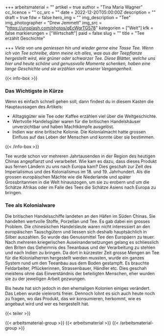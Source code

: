 +++
arbeitsmaterial = ""
artikel = true
author = "Tina Maria Wagner"
cc_licence = ""
cc_src = ""
date = 2022-12-20T05:00:00Z
description = ""
draft = true
fdw = false
hero_img = ""
img_description = "Tee"
img_photographer = "Drew Jemmett"
img_src = "https://unsplash.com/photos/qEcWgrTG578"
kategorien = ["Welt"]
kfk = false
markierungen = ["Wirtschaft"]
paid = false
slug = ""
title = "Tee erzählt Geschichte"

+++
_Viele von uns geniessen hin und wieder gerne eine Tasse Tee. Wenn ich von Tee schreibe, dann meine ich alles, was aus der Teepflanze hergestellt wird, wie grüner oder schwarzer Tee. Diese Blätter, welche uns hier und heute schöne und genussvolle Momente schenken, haben eine lange Geschichte und sie erzählen von unserer Vergangenheit._

  
{{< info-box >}} <h3>Das Wichtigste in Kürze</h3>

<p>Wenn es einfach schnell gehen soll, dann findest du in diesem Kasten die Hauptaussagen des Artikels:</p>

<ul>

<li>Alltagsgüter wie Tee oder Kaffee erzählen viel über die Weltgeschichte.</li>

<li>Wertvolle Handelsgüter waren für die britischen Handelshäuser unverzichtbar und haben Machtkämpfe ausgelöst.</li>

<li>Indien war eine britische Kolonie. Die Kolonialmacht hatte grossen Einfluss auf das Leben der Menschen und konnte über sie bestimmen.</li>

</ul> {{< /info-box >}}

Tee wurde schon vor mehreren Jahrtausenden in der Region des heutigen Chinas angepflanzt und verarbeitet. Wie kam es dazu, dass dieses Produkt aus fernen Ländern zu uns nach Europa kam? Dies geschah zur Zeit des Imperialismus und des Kolonialismus im 18. und 19. Jahrhundert. Als die grossen europäischen Mächte wie die Niederlande und später Grossbritannien in die Welt hinauszogen, um sie zu erobern und um die Schätze Afrikas oder im Falle des Tees die Schätze Asiens nach Europa zu bringen.

### Tee als Kolonialware

Die britischen Handelsschiffe landeten an den Häfen im Süden Chinas. Sie handelten wertvolle Stoffe, Porzellan und Tee. Es gab dabei ein grosses Problem. Die chinesischen Handelsleute waren nicht interessiert an den europäischen Tauschgütern und liessen sich deshalb hauptsächlich in Silber auszahlen. So wurde das Genussmittel Tee den Europäern zu teuer. Nach mehreren kriegerischen Auseinandersetzungen gelang es schliesslich den Briten das Geheimnis des Teeanbaus und der Verarbeitung zu stehlen und nach Indien zu bringen. Da dort in kürzester Zeit grosse Mengen an Tee für die Kolonialherren hergestellt werden mussten, wurde ein ganzes System rund um den Teeanbau aus dem Boden gestampft. Es brauchte Feldarbeiter, Pflückerinnen, Strassenbauer, Händler etc. Dies geschah meistens ohne das Einverständnis der beteiligten Menschen, eher wurden sie zu der jeweiligen Arbeit gezwungen.

Bis heute hat sich jedoch in den ehemaligen Kolonien einiges verändert. Das Leben wurde vielerorts freier. Dennoch lohnt es sich auch heute noch zu fragen, wo das Produkt, das wir konsumieren, herkommt, wie es angebaut wird und wer es hergestellt hat.

{{< teiler >}}

{{< arbeitsmaterial-group >}} {{< arbeitsmaterial >}} {{< /arbeitsmaterial-group >}}